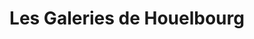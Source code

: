 ---
title: "Les Galeries de Houelbourg"
url: /baie-mahault/les-galeries-de-houelbourg/
shop: Einkaufszentrum
---